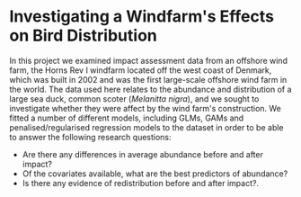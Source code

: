 # Investigating a Windfarm's Effects on Bird Distribution

In this project we examined impact assessment data from an offshore wind farm, the Horns Rev I windfarm located off the west coast of Denmark, which was built in 2002 and was the first large-scale offshore wind farm in the world. The data used here relates to the abundance and distribution of a large sea duck, common scoter (*Melanitta nigra*), and we sought to investigate whether they were affect by the wind farm's construction. We fitted a number of different models, including GLMs, GAMs and penalised/regularised regression models to the dataset in order to be able to answer the following research questions:

* Are there any differences in average abundance before and after impact?
* Of the covariates available, what are the best predictors of abundance?
* Is there any evidence of redistribution before and after impact?. 
